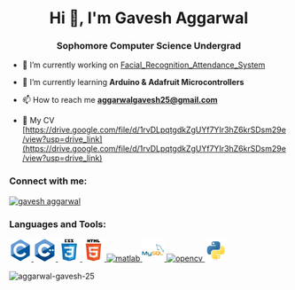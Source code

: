 <h1 align="center">Hi 👋, I'm Gavesh Aggarwal</h1>
<h3 align="center">Sophomore Computer Science Undergrad</h3>

- 🔭 I’m currently working on [Facial_Recognition_Attendance_System](https://github.com/Aggarwal-Gavesh-25/Facial_Recognition_Attendance_System)

- 🌱 I’m currently learning **Arduino & Adafruit Microcontrollers**

- 📫 How to reach me **aggarwalgavesh25@gmail.com**

- 📄 My CV [https://drive.google.com/file/d/1rvDLpqtgdkZgUYf7YIr3hZ6krSDsm29e/view?usp=drive_link](https://drive.google.com/file/d/1rvDLpqtgdkZgUYf7YIr3hZ6krSDsm29e/view?usp=drive_link)

<h3 align="left">Connect with me:</h3>
<p align="left">
<a href="https://linkedin.com/in/gavesh aggarwal" target="blank"><img align="center" src="https://raw.githubusercontent.com/rahuldkjain/github-profile-readme-generator/master/src/images/icons/Social/linked-in-alt.svg" alt="gavesh aggarwal" height="30" width="40" /></a>
</p>

<h3 align="left">Languages and Tools:</h3>
<p align="left"> <a href="https://www.cprogramming.com/" target="_blank" rel="noreferrer"> <img src="https://raw.githubusercontent.com/devicons/devicon/master/icons/c/c-original.svg" alt="c" width="40" height="40"/> </a> <a href="https://www.w3schools.com/cpp/" target="_blank" rel="noreferrer"> <img src="https://raw.githubusercontent.com/devicons/devicon/master/icons/cplusplus/cplusplus-original.svg" alt="cplusplus" width="40" height="40"/> </a> <a href="https://www.w3schools.com/css/" target="_blank" rel="noreferrer"> <img src="https://raw.githubusercontent.com/devicons/devicon/master/icons/css3/css3-original-wordmark.svg" alt="css3" width="40" height="40"/> </a> <a href="https://www.w3.org/html/" target="_blank" rel="noreferrer"> <img src="https://raw.githubusercontent.com/devicons/devicon/master/icons/html5/html5-original-wordmark.svg" alt="html5" width="40" height="40"/> </a> <a href="https://www.mathworks.com/" target="_blank" rel="noreferrer"> <img src="https://upload.wikimedia.org/wikipedia/commons/2/21/Matlab_Logo.png" alt="matlab" width="40" height="40"/> </a> <a href="https://www.mysql.com/" target="_blank" rel="noreferrer"> <img src="https://raw.githubusercontent.com/devicons/devicon/master/icons/mysql/mysql-original-wordmark.svg" alt="mysql" width="40" height="40"/> </a> <a href="https://opencv.org/" target="_blank" rel="noreferrer"> <img src="https://www.vectorlogo.zone/logos/opencv/opencv-icon.svg" alt="opencv" width="40" height="40"/> </a> <a href="https://www.python.org" target="_blank" rel="noreferrer"> <img src="https://raw.githubusercontent.com/devicons/devicon/master/icons/python/python-original.svg" alt="python" width="40" height="40"/> </a> </p>

<p><img align="center" src="https://github-readme-stats.vercel.app/api/top-langs?username=aggarwal-gavesh-25&show_icons=true&locale=en&layout=compact" alt="aggarwal-gavesh-25" /></p>
